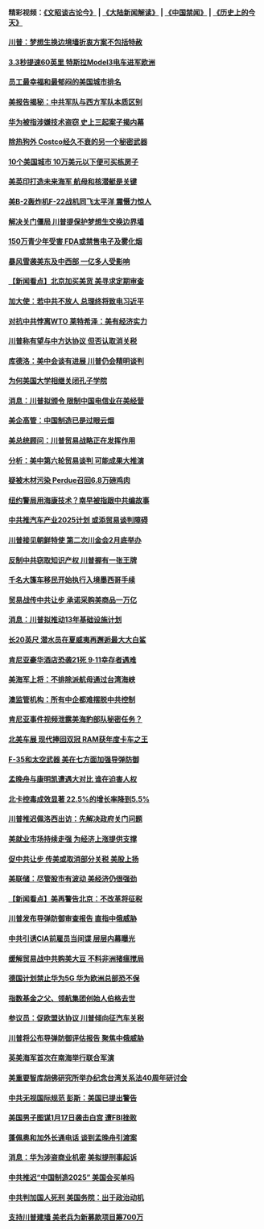 #### 精彩视频：[《文昭谈古论今》](https://github.com/gfw-breaker/wenzhao/blob/master/README.md?t=01210330) | [《大陆新闻解读》](https://github.com/gfw-breaker/ntdtv-comedy/blob/master/README.md?t=01210330) | [《中国禁闻》](https://github.com/gfw-breaker/ntdtv-news/blob/master/README.md?t=01210330) | [《历史上的今天》](https://github.com/gfw-breaker/today-in-history/blob/master/README.md?t=01210330) 

#### [川普：梦想生换边境墙折衷方案不包括特赦](../pages/nsc412/n10989992.md?t=01210330) 

#### [3.3秒提速60英里 特斯拉Model3电车进军欧洲](../pages/nsc412/n10989887.md?t=01210330) 

#### [员工最幸福和最郁闷的美国城市排名](../pages/nsc412/n10989171.md?t=01210330) 

#### [美报告揭秘：中共军队与西方军队本质区别](../pages/nsc412/n10988007.md?t=01210330) 

#### [华为被指涉嫌技术盗窃 史上三起案子揭内幕](../pages/nsc412/n10988544.md?t=01210330) 

#### [除热狗外 Costco经久不衰的另一个秘密武器](../pages/nsc412/n10987854.md?t=01210330) 

#### [10个美国城市 10万美元以下便可买栋房子](../pages/nsc412/n10987722.md?t=01210330) 

#### [美英印打造未来海军 航母和核潜艇是关键](../pages/nsc412/n10940648.md?t=01210330) 

#### [美B-2轰炸机F-22战机同飞太平洋 震慑力惊人](../pages/nsc412/n10988582.md?t=01210330) 

#### [解决关门僵局 川普提保护梦想生交换边界墙](../pages/nsc412/n10988175.md?t=01210330) 

#### [150万青少年受害 FDA或禁售电子及雾化烟](../pages/nsc412/n10988186.md?t=01210330) 

#### [暴风雪袭美东及中西部 一亿多人受影响](../pages/nsc412/n10988131.md?t=01210330) 

#### [【新闻看点】北京加买美货 美寻求定期审查](../pages/nsc412/n10987864.md?t=01210330) 

#### [加大使：若中共不放人 总理终将致电习近平](../pages/nsc412/n10988091.md?t=01210330) 

#### [对抗中共悖离WTO 莱特希泽：美有经济实力](../pages/nsc412/n10988015.md?t=01210330) 

#### [川普称有望与中方达协议 但否认取消关税](../pages/nsc412/n10987938.md?t=01210330) 

#### [库德洛：美中会谈有进展 川普仍会精明谈判](../pages/nsc412/n10987906.md?t=01210330) 

#### [为何美国大学相继关闭孔子学院](../pages/nsc412/n10987695.md?t=01210330) 

#### [消息：川普拟颁令 限制中国电信业在美经营](../pages/nsc412/n10987255.md?t=01210330) 

#### [美企高管：中国制造已是过眼云烟](../pages/nsc412/n10986529.md?t=01210330) 

#### [美总统顾问：川普贸易战略正在发挥作用](../pages/nsc412/n10986320.md?t=01210330) 

#### [分析：美中第六轮贸易谈判 可能成果大推演](../pages/nsc412/n10986382.md?t=01210330) 

#### [疑被木材污染 Perdue召回6.8万磅鸡肉](../pages/nsc412/n10986295.md?t=01210330) 

#### [纽约警局用海康技术？南早被指跟中共编故事](../pages/nsc412/n10986039.md?t=01210330) 

#### [中共推汽车产业2025计划 或添贸易谈判障碍](../pages/nsc412/n10985839.md?t=01210330) 

#### [川普接见朝鲜特使 第二次川金会2月底举办](../pages/nsc412/n10986216.md?t=01210330) 

#### [反制中共窃取知识产权 川普握有一张王牌](../pages/nsc412/n10986046.md?t=01210330) 

#### [千名大篷车移民开始执行入境墨西哥手续](../pages/nsc412/n10986204.md?t=01210330) 

#### [贸易战传中共让步 承诺采购美商品一万亿](../pages/nsc412/n10985900.md?t=01210330) 

#### [消息：川普拟推动13年基础设施计划](../pages/nsc412/n10985743.md?t=01210330) 

#### [长20英尺 潜水员在夏威夷再邂逅最大大白鲨](../pages/nsc412/n10985690.md?t=01210330) 

#### [肯尼亚豪华酒店恐袭21死 9·11幸存者遇难](../pages/nsc412/n10985445.md?t=01210330) 

#### [美海军上将：不排除派航母通过台湾海峡](../pages/nsc412/n10984943.md?t=01210330) 

#### [澳监管机构：所有中企都难摆脱中共控制](../pages/nsc412/n10983591.md?t=01210330) 

#### [肯尼亚事件视频泄露美海豹部队秘密任务？](../pages/nsc412/n10984543.md?t=01210330) 

#### [北美车展 现代捧回双冠 RAM获年度卡车之王](../pages/nsc412/n10984064.md?t=01210330) 

#### [F-35和太空武器 美在七方面加强导弹防御](../pages/nsc412/n10984126.md?t=01210330) 

#### [孟晚舟与康明凯遭遇大对比 谁在迫害人权](../pages/nsc412/n10983804.md?t=01210330) 

#### [北卡控毒成效显著 22.5%的增长率降到5.5%](../pages/nsc412/n10983187.md?t=01210330) 

#### [川普推迟佩洛西出访：先解决政府关门问题](../pages/nsc412/n10983416.md?t=01210330) 

#### [美就业市场持续走强 为经济上涨提供支撑](../pages/nsc412/n10983238.md?t=01210330) 

#### [促中共让步 传美或取消部分关税 美股上扬](../pages/nsc412/n10983410.md?t=01210330) 

#### [美联储：尽管股市有波动 美经济仍很强劲](../pages/nsc412/n10983394.md?t=01210330) 

#### [【新闻看点】美再警告北京：不改革将征税](../pages/nsc412/n10982896.md?t=01210330) 

#### [川普发布导弹防御审查报告 直指中俄威胁](../pages/nsc412/n10982865.md?t=01210330) 

#### [中共引诱CIA前雇员当间谍 层层内幕曝光](../pages/nsc412/n10983054.md?t=01210330) 

#### [缓解贸易战中共购美大豆 不料非洲猪瘟搅局](../pages/nsc412/n10983126.md?t=01210330) 

#### [德国计划禁止华为5G 华为欧洲总部恐不保](../pages/nsc412/n10982951.md?t=01210330) 

#### [指数基金之父、领航集团创始人伯格去世](../pages/nsc412/n10982830.md?t=01210330) 

#### [参议员：促欧盟达协议 川普倾向征汽车关税](../pages/nsc412/n10982456.md?t=01210330) 

#### [川普将公布导弹防御评估报告 聚焦中俄威胁](../pages/nsc412/n10982323.md?t=01210330) 

#### [英美海军首次在南海举行联合军演](../pages/nsc412/n10981956.md?t=01210330) 

#### [美重要智库胡佛研究所举办纪念台湾关系法40周年研讨会](../pages/nsc412/n10981581.md?t=01210330) 

#### [中共无视国际规范 彭斯：美国已提出警告](../pages/nsc412/n10980891.md?t=01210330) 

#### [美国男子图谋1月17日袭击白宫 遭FBI挫败](../pages/nsc412/n10981236.md?t=01210330) 

#### [蓬佩奥和加外长通电话 谈到孟晚舟引渡案](../pages/nsc412/n10980431.md?t=01210330) 

#### [消息：华为涉盗商业机密 美拟提刑事起诉](../pages/nsc412/n10980593.md?t=01210330) 

#### [中共推迟“中国制造2025” 美国会买单吗](../pages/nsc412/n10980497.md?t=01210330) 

#### [中共判加国人死刑 美国务院：出于政治动机](../pages/nsc412/n10980469.md?t=01210330) 

#### [支持川普建墙 美老兵为新募款项目筹700万](../pages/nsc412/n10980304.md?t=01210330) 

